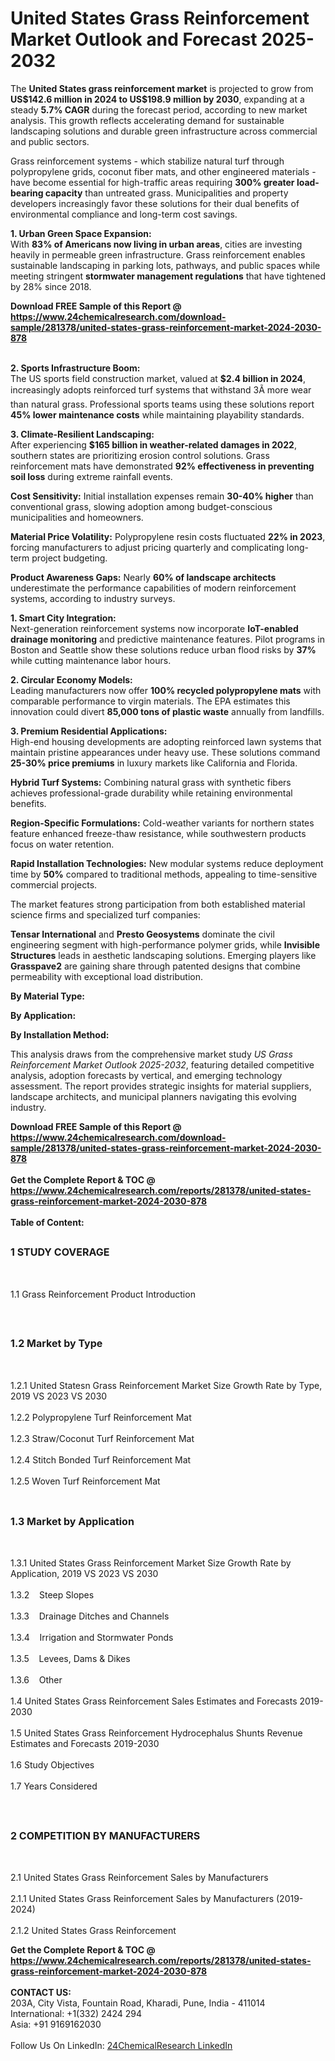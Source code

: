 <h1>United States Grass Reinforcement Market Outlook and Forecast 2025-2032</h1><p>The <strong>United States grass reinforcement market</strong> is projected to grow from <strong>US$142.6 million in 2024 to US$198.9 million by 2030</strong>, expanding at a steady <strong>5.7% CAGR</strong> during the forecast period, according to new market analysis. This growth reflects accelerating demand for sustainable landscaping solutions and durable green infrastructure across commercial and public sectors.</p><p>Grass reinforcement systems - which stabilize natural turf through polypropylene grids, coconut fiber mats, and other engineered materials - have become essential for high-traffic areas requiring <strong>300% greater load-bearing capacity</strong> than untreated grass. Municipalities and property developers increasingly favor these solutions for their dual benefits of environmental compliance and long-term cost savings.</p><p><strong>1. Urban Green Space Expansion:</strong><br>
With <strong>83% of Americans now living in urban areas</strong>, cities are investing heavily in permeable green infrastructure. Grass reinforcement enables sustainable landscaping in parking lots, pathways, and public spaces while meeting stringent <strong>stormwater management regulations</strong> that have tightened by 28% since 2018.</p><div><b>Download FREE Sample of this Report @ 
            <a href="https://www.24chemicalresearch.com/download-sample/281378/united-states-grass-reinforcement-market-2024-2030-878">
            https://www.24chemicalresearch.com/download-sample/281378/united-states-grass-reinforcement-market-2024-2030-878</a></b></div><br><p><strong>2. Sports Infrastructure Boom:</strong><br>
The US sports field construction market, valued at <strong>$2.4 billion in 2024</strong>, increasingly adopts reinforced turf systems that withstand 3Ã more wear than natural grass. Professional sports teams using these solutions report <strong>45% lower maintenance costs</strong> while maintaining playability standards.</p><p><strong>3. Climate-Resilient Landscaping:</strong><br>
After experiencing <strong>$165 billion in weather-related damages in 2022</strong>, southern states are prioritizing erosion control solutions. Grass reinforcement mats have demonstrated <strong>92% effectiveness in preventing soil loss</strong> during extreme rainfall events.</p><p><strong>Cost Sensitivity:</strong> Initial installation expenses remain <strong>30-40% higher</strong> than conventional grass, slowing adoption among budget-conscious municipalities and homeowners.</p><p><strong>Material Price Volatility:</strong> Polypropylene resin costs fluctuated <strong>22% in 2023</strong>, forcing manufacturers to adjust pricing quarterly and complicating long-term project budgeting.</p><p><strong>Product Awareness Gaps:</strong> Nearly <strong>60% of landscape architects</strong> underestimate the performance capabilities of modern reinforcement systems, according to industry surveys.</p><p><strong>1. Smart City Integration:</strong><br>
Next-generation reinforcement systems now incorporate <strong>IoT-enabled drainage monitoring</strong> and predictive maintenance features. Pilot programs in Boston and Seattle show these solutions reduce urban flood risks by <strong>37%</strong> while cutting maintenance labor hours.</p><p><strong>2. Circular Economy Models:</strong><br>
Leading manufacturers now offer <strong>100% recycled polypropylene mats</strong> with comparable performance to virgin materials. The EPA estimates this innovation could divert <strong>85,000 tons of plastic waste</strong> annually from landfills.</p><p><strong>3. Premium Residential Applications:</strong><br>
High-end housing developments are adopting reinforced lawn systems that maintain pristine appearances under heavy use. These solutions command <strong>25-30% price premiums</strong> in luxury markets like California and Florida.</p><p><strong>Hybrid Turf Systems:</strong> Combining natural grass with synthetic fibers achieves professional-grade durability while retaining environmental benefits.</p><p><strong>Region-Specific Formulations:</strong> Cold-weather variants for northern states feature enhanced freeze-thaw resistance, while southwestern products focus on water retention.</p><p><strong>Rapid Installation Technologies:</strong> New modular systems reduce deployment time by <strong>50%</strong> compared to traditional methods, appealing to time-sensitive commercial projects.</p><p>The market features strong participation from both established material science firms and specialized turf companies:</p><p><strong>Tensar International</strong> and <strong>Presto Geosystems</strong> dominate the civil engineering segment with high-performance polymer grids, while <strong>Invisible Structures</strong> leads in aesthetic landscaping solutions. Emerging players like <strong>Grasspave2</strong> are gaining share through patented designs that combine permeability with exceptional load distribution.</p><p><strong>By Material Type:</strong></p><p><strong>By Application:</strong></p><p><strong>By Installation Method:</strong></p><p>This analysis draws from the comprehensive market study <em>US Grass Reinforcement Market Outlook 2025-2032</em>, featuring detailed competitive analysis, adoption forecasts by vertical, and emerging technology assessment. The report provides strategic insights for material suppliers, landscape architects, and municipal planners navigating this evolving industry.</p><div><b>Download FREE Sample of this Report @ 
            <a href="https://www.24chemicalresearch.com/download-sample/281378/united-states-grass-reinforcement-market-2024-2030-878">
            https://www.24chemicalresearch.com/download-sample/281378/united-states-grass-reinforcement-market-2024-2030-878</a></b></div><br><div><b>Get the Complete Report & TOC @ 
            <a href="https://www.24chemicalresearch.com/reports/281378/united-states-grass-reinforcement-market-2024-2030-878">
            https://www.24chemicalresearch.com/reports/281378/united-states-grass-reinforcement-market-2024-2030-878</a></b></div><br>
            <b>Table of Content:</b><p><h2><span style="font-size:16px"><strong>1 STUDY COVERAGE</strong></span></h2><br />
<p>1.1 Grass Reinforcement Product Introduction</p><br />
<h2><span style="font-size:16px"><strong>1.2 Market by Type</strong></span></h2><br />
<p>1.2.1 United Statesn Grass Reinforcement Market Size Growth Rate by Type, 2019 VS 2023 VS 2030<br /><br />
1.2.2 Polypropylene Turf Reinforcement Mat&nbsp;&nbsp; &nbsp;<br /><br />
1.2.3 Straw/Coconut Turf Reinforcement Mat<br /><br />
1.2.4 Stitch Bonded Turf Reinforcement Mat<br /><br />
1.2.5 Woven Turf Reinforcement Mat<br /><br />
<h2><span style="font-size:16px"><strong>1.3 Market by Application</strong></span></h2><br />
<p>1.3.1 United States Grass Reinforcement Market Size Growth Rate by Application, 2019 VS 2023 VS 2030<br /><br />
1.3.2&nbsp;&nbsp; &nbsp;Steep Slopes<br /><br />
1.3.3&nbsp;&nbsp; &nbsp;Drainage Ditches and Channels<br /><br />
1.3.4&nbsp;&nbsp; &nbsp;Irrigation and Stormwater Ponds<br /><br />
1.3.5&nbsp;&nbsp; &nbsp;Levees, Dams & Dikes<br /><br />
1.3.6&nbsp;&nbsp; &nbsp;Other<br /><br />
1.4 United States Grass Reinforcement Sales Estimates and Forecasts 2019-2030<br /><br />
1.5 United States Grass Reinforcement Hydrocephalus Shunts Revenue Estimates and Forecasts 2019-2030<br /><br />
1.6 Study Objectives<br /><br />
1.7 Years Considered</p><br />
<h2><span style="font-size:16px"><strong>2 COMPETITION BY MANUFACTURERS</strong></span></h2><br />
<p>2.1 United States Grass Reinforcement Sales by Manufacturers<br /><br />
2.1.1 United States Grass Reinforcement Sales by Manufacturers (2019-2024)<br /><br />
2.1.2 United States Grass Reinforcement </p><div><b>Get the Complete Report & TOC @ 
            <a href="https://www.24chemicalresearch.com/reports/281378/united-states-grass-reinforcement-market-2024-2030-878">
            https://www.24chemicalresearch.com/reports/281378/united-states-grass-reinforcement-market-2024-2030-878</a></b></div><br><b>CONTACT US:</b><br>
            203A, City Vista, Fountain Road, Kharadi, Pune, India - 411014<br>
            International: +1(332) 2424 294<br>
            Asia: +91 9169162030 <br><br>
            Follow Us On LinkedIn: <a href="https://www.linkedin.com/company/24chemicalresearch/">24ChemicalResearch LinkedIn</a>